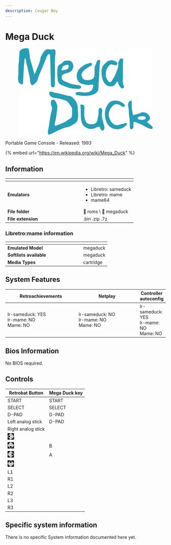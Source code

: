 ```yaml
---
description: Cougar Boy
---
```


# Mega Duck

<div align="left">

<figure><img src="https://raw.githubusercontent.com/fabricecaruso/es-theme-carbon/52ff37c9e265587d006945a2ba695b5a962b3a3d/art/logos/megaduck.svg" alt=""><figcaption></figcaption></figure>

</div>

Portable Game Console - Released: 1993

{% embed url="https://en.wikipedia.org/wiki/Mega_Duck" %}

## Information

<table data-header-hidden><thead><tr><th width="224"></th><th></th></tr></thead><tbody><tr><td><strong>Emulators</strong></td><td><ul><li>Libretro: sameduck</li><li>Libretro: mame</li><li>mame64</li></ul></td></tr><tr><td><strong>File folder</strong></td><td><span data-gb-custom-inline data-tag="emoji" data-code="1f4c2">📂</span> roms \ <span data-gb-custom-inline data-tag="emoji" data-code="1f4c2">📂</span> megaduck</td></tr><tr><td><strong>File extension</strong></td><td>.bin .zip .7z</td></tr></tbody></table>

### Libretro:mame information

<table data-header-hidden><thead><tr><th width="224"></th><th></th></tr></thead><tbody><tr><td><strong>Emulated Model</strong></td><td>megaduck</td></tr><tr><td><strong>Softlists available</strong></td><td>megaduck</td></tr><tr><td><strong>Media Types</strong></td><td>cartridge</td></tr></tbody></table>

## System Features

<table><thead><tr><th width="256">Retroachievements</th><th width="243">Netplay</th><th>Controller autoconfig</th></tr></thead><tbody><tr><td>lr-sameduck: YES<br>lr-mame: NO<br>Mame: NO</td><td>lr-sameduck: NO<br>lr-mame: NO<br>Mame: NO</td><td>lr-sameduck: YES<br>lr-mame: NO<br>Mame: NO</td></tr></tbody></table>

## Bios Information

No BIOS required.

## Controls

| Retrobat Button                                | Mega Duck key |
| ---------------------------------------------- | ------------- |
| START                                          | START         |
| SELECT                                         | SELECT        |
| D-PAD                                          | D-PAD         |
| Left analog stick                              | D-PAD         |
| Right analog stick                             |               |
| ![](<../../../.gitbook/assets/image (43).png>) |               |
| ![](<../../../.gitbook/assets/image (25).png>) | B             |
| ![](<../../../.gitbook/assets/image (11).png>) | A             |
| ![](<../../../.gitbook/assets/image (45).png>) |               |
| L1                                             |               |
| R1                                             |               |
| L2                                             |               |
| R2                                             |               |
| L3                                             |               |
| R3                                             |               |

## Specific system information

There is no specific System information documented here yet.
